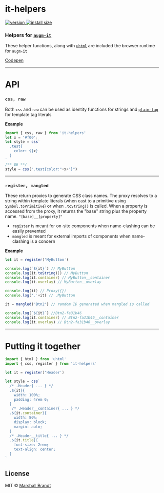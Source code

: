 # it-helpers

<a href="https://npmjs.org/package/it-helpers">
  <img src="https://badgen.now.sh/npm/v/it-helpers" alt="version" />
</a>
<a href="https://bundlephobia.com/result?p=it-helpers">
  <img src="https://img.badgesize.io/augm-dev/it-helpers/main/es.js?compression=brotli" alt="install size" />
</a>

### Helpers for [`augm-it`](https://github.com/augm-dev/augm-it)

These helper functions, along with [`uhtml`](https://github.com/WebReflection/uhtml) are included the browser runtime for [`augm-it`](https://github.com/augm-dev/augm-it)

[Codepen](https://codepen.io/marshallcb/pen/VwKKqYP?editors=0011)

---

# API

### `css, raw`
Both `css` and  `raw` can be used as identity functions for strings and [`plain-tag`](https://github.com/WebReflection/plain-tag) for template tag literals

**Example**
```js
import { css, raw } from 'it-helpers'
let x = '#f00';
let style = css`
  .test{
    color: ${x}
  }
`
/** OR **/
style = css(".test{color:"+x+"}")
```

---

### `register, mangled`
These return proxies to generate CSS class names. The proxy resolves to a string within template literals (when cast to a primitive using `Symbol.toPrimitive`) or when `.toString()` is called. When a property is accessed from the proxy, it returns the "base" string plus the property name. `"[base]__[property]"`
- `register` is meant for on-site components when name-clashing can be easily prevented
- `mangled` is meant for external imports of components when name-clashing is a concern

**Example**
```js
let it = register('MyButton')

console.log(`${it}`) // MyButton
console.log(it.toString()) // MyButton
console.log(it.container) // MyButton__container
console.log(it.overlay) // MyButton__overlay

console.log(it) // Proxy({})
console.log('.'+it) // .MyButton

it = mangled('Btn2') // random ID generated when mangled is called

console.log(`${it}`) //Btn2-fa31b46
console.log(it.container) // Btn2-fa31b46__container
console.log(it.overlay) // Btn2-fa31b46__overlay
```

---

# Putting it together

```js
import { html } from 'uhtml'
import { css, register } from 'it-helpers'

let it = register('Header')

let style = css`
  /* .Header{ ... } */
  .${it}{ 
    width: 100%;
    padding: 4rem 0;
  }
   /* .Header__container{ ... } */
  .${it.container}{
    width: 80%;
    display: block;
    margin: auto;
  }
  /* .Header__title{ ... } */
  .${it.title}{
    font-size: 2rem;
    text-align: center;
  }
`
```


## License

MIT © [Marshall Brandt](https://m4r.sh)
